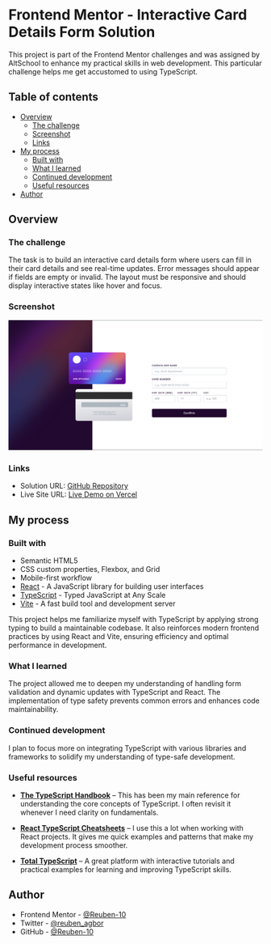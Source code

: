 # Frontend Mentor - Interactive Card Details Form Solution

This project is part of the Frontend Mentor challenges and was assigned by AltSchool to enhance my practical skills in web development. This particular challenge helps me get accustomed to using TypeScript.

## Table of contents

- [Overview](#overview)
  - [The challenge](#the-challenge)
  - [Screenshot](#screenshot)
  - [Links](#links)
- [My process](#my-process)
  - [Built with](#built-with)
  - [What I learned](#what-i-learned)
  - [Continued development](#continued-development)
  - [Useful resources](#useful-resources)
- [Author](#author)

## Overview

### The challenge

The task is to build an interactive card details form where users can fill in their card details and see real-time updates. Error messages should appear if fields are empty or invalid. The layout must be responsive and should display interactive states like hover and focus.

### Screenshot

![Screenshot of the solution](public/screenshot.png)

### Links

- Solution URL: [GitHub Repository](https://github.com/Reuben-10/interactive-card-details-form)
- Live Site URL: [Live Demo on Vercel](https://interactive-card-details-form-reuben.vercel.app/)

## My process

### Built with

- Semantic HTML5
- CSS custom properties, Flexbox, and Grid
- Mobile-first workflow
- [React](https://reactjs.org/) - A JavaScript library for building user interfaces
- [TypeScript](https://www.typescriptlang.org/) - Typed JavaScript at Any Scale
- [Vite](https://vitejs.dev/) - A fast build tool and development server

This project helps me familiarize myself with TypeScript by applying strong typing to build a maintainable codebase. It also reinforces modern frontend practices by using React and Vite, ensuring efficiency and optimal performance in development.

### What I learned

The project allowed me to deepen my understanding of handling form validation and dynamic updates with TypeScript and React. The implementation of type safety prevents common errors and enhances code maintainability.

### Continued development

I plan to focus more on integrating TypeScript with various libraries and frameworks to solidify my understanding of type-safe development.

### Useful resources

- [**The TypeScript Handbook**](https://www.typescriptlang.org/docs/handbook/intro.html) – This has been my main reference for understanding the core concepts of TypeScript. I often revisit it whenever I need clarity on fundamentals.

- [**React TypeScript Cheatsheets**](https://react-typescript-cheatsheet.netlify.app/) – I use this a lot when working with React projects. It gives me quick examples and patterns that make my development process smoother.

- [**Total TypeScript**](https://www.totaltypescript.com/) – A great platform with interactive tutorials and practical examples for learning and improving TypeScript skills.



## Author
- Frontend Mentor - [@Reuben-10](https://www.frontendmentor.io/profile/Reuben-10)
- Twitter - [@reuben_agbor](https://twitter.com/yourusername)
- GitHub - [@Reuben-10](https://github.com/Reuben-10)

